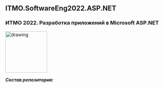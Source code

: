## ITMO.SoftwareEng2022.ASP.NET
### ИТМО 2022. Разработка приложений в Microsoft ASP.NET
<img src="" alt="drawing" width="130"/>

***Состав репозитория:***
